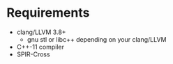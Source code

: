 # Requirements

* clang/LLVM 3.8+
  * gnu stl or libc++ depending on your clang/LLVM
* C++-11 compiler
* SPIR-Cross
